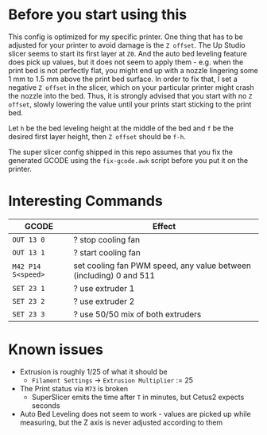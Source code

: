 # Before you start using this

This config is optimized for my specific printer. One thing that has to be
adjusted for your printer to avoid damage is the `Z offset`. The Up Studio
slicer seems to start its first layer at `Z0`. And the auto bed leveling
feature does pick up values, but it does not seem to apply them - e.g. when
the print bed is not perfectly flat, you might end up with a nozzle lingering
some 1 mm to 1.5 mm above the print bed surface. In order to fix that, I set a
negative `Z offset` in the slicer, which on your particular printer might crash
the nozzle into the bed. Thus, it is strongly advised that you start with no
`Z offset`, slowly lowering the value until your prints start sticking to the
print bed.

Let `h` be the bed leveling height at the middle of the bed and `f`
be the desired first layer height, then `Z offset` should be `f-h`.

The super slicer config shipped in this repo assumes that you fix the generated
GCODE using the `fix-gcode.awk` script before you put it on the printer.

# Interesting Commands

| GCODE              | Effect                                                             |
| ---                | ---                                                                |
| `OUT 13 0`         | ? stop cooling fan                                                 |
| `OUT 13 1`         | ? start cooling fan                                                |
| `M42 P14 S<speed>` | set cooling fan PWM speed, any value between (including) 0 and 511 |
| `SET 23 1`         | ? use extruder 1                                                   |
| `SET 23 2`         | ? use extruder 2                                                   |
| `SET 23 3`         | ? use 50/50 mix of both extruders                                  |


# Known issues

+ Extrusion is roughly 1/25 of what it should be
  + `Filament Settings` -> `Extrusion Multiplier` := 25
+ The Print status via `M73` is broken
  + SuperSlicer emits the time after `T` in minutes, but Cetus2 expects seconds
+ Auto Bed Leveling does not seem to work - values are picked up while
  measuring, but the Z axis is never adjusted according to them
